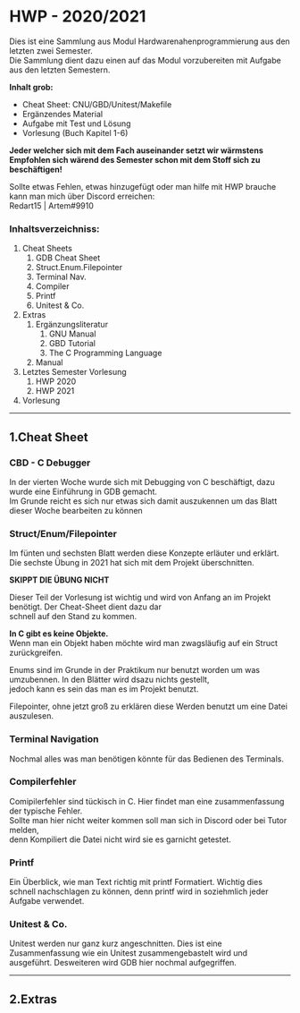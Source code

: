 
# HWP - 2020/2021

Dies ist eine Sammlung aus Modul Hardwarenahenprogrammierung aus den letzten zwei Semester.<br>
Die Sammlung dient dazu einen auf das Modul vorzubereiten mit Aufgabe aus den letzten Semestern.<br>

**Inhalt grob:**
- Cheat Sheet: CNU/GBD/Unitest/Makefile
- Ergänzendes Material
- Aufgabe mit Test und Lösung
- Vorlesung (Buch Kapitel 1-6)

**Jeder welcher sich mit dem Fach auseinander setzt wir wärmstens Empfohlen sich wärend des Semester schon mit dem Stoff sich zu beschäftigen!**

Sollte etwas Fehlen, etwas hinzugefügt oder man hilfe mit HWP brauche kann man mich über Discord erreichen:<br>
Redart15 | Artem#9910



### Inhaltsverzeichniss:
1. Cheat Sheets
    1. GDB Cheat Sheet
    2. Struct.Enum.Filepointer
    3. Terminal Nav.
    4. Compiler
    5. Printf
    6. Unitest & Co.
2. Extras
    1. Ergänzungsliteratur
        1. GNU Manual
        2. GBD Tutorial
        3. The C Programming Language
    2. Manual
3. Letztes Semester Vorlesung
    1. HWP 2020
    2. HWP 2021
6. Vorlesung

----

## 1.Cheat Sheet
### CBD - C Debugger
In der vierten Woche wurde sich mit Debugging von C beschäftigt, dazu wurde eine Einführung in GDB gemacht.<br>
Im Grunde reicht es sich nur etwas sich damit auszukennen um das Blatt dieser Woche bearbeiten zu können

### Struct/Enum/Filepointer
Im fünten und sechsten Blatt werden diese Konzepte erläuter und erklärt.<br>
Die sechste Übung in 2021 hat sich mit dem Projekt überschnitten.<br>

**SKIPPT DIE ÜBUNG NICHT**

Dieser Teil der Vorlesung ist wichtig und wird von Anfang an im Projekt benötigt. Der Cheat-Sheet dient dazu dar<br>
schnell auf den Stand zu kommen.


**In C gibt es keine Objekte.**<br>
Wenn man ein Objekt haben möchte wird man zwagsläufig auf ein Struct zurückgreifen.<br>

Enums sind im Grunde in der Praktikum nur benutzt worden um was umzubennen. In den Blätter wird dsazu nichts gestellt, <br>
jedoch kann es sein das man es im Projekt benutzt.

Filepointer, ohne jetzt groß zu erklären diese Werden benutzt um eine Datei auszulesen.


### Terminal Navigation
Nochmal alles was man benötigen könnte für das Bedienen des Terminals.


### Compilerfehler
Comipilerfehler sind tückisch in C. Hier findet man eine zusammenfassung der typische Fehler.<br>
Sollte man hier nicht weiter kommen soll man sich in Discord oder bei Tutor melden,<br>
denn Kompiliert die Datei nicht wird sie es garnicht getestet.

### Printf
Ein Überblick, wie man Text richtig mit printf Formatiert. Wichtig dies schnell nachschlagen zu können, denn printf wird in soziehmlich jeder Aufgabe verwendet.

### Unitest & Co.
Unitest werden nur ganz kurz angeschnitten. Dies ist eine Zusammenfassung wie ein Unitest zusammengebastelt wird und ausgeführt.
Desweiteren wird GDB hier nochmal aufgegriffen.

----

## 2.Extras
